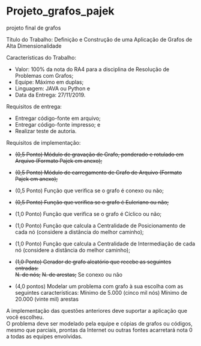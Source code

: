 # Projeto_grafos_pajek
projeto final de grafos

Título do Trabalho:
Definição e Construção de uma Aplicação de Grafos de Alta Dimensionalidade


Características do Trabalho:
* Valor: 100% da nota do RA4 para a disciplina de Resolução de Problemas com Grafos;
* Equipe: Máximo em duplas;
* Linguagem: JAVA ou Python e
* Data da Entrega: 27/11/2019.


 
Requisitos de entrega:
* Entregar código-fonte em arquivo;
* Entregar código-fonte impresso; e
* Realizar teste de autoria.



Requisitos de implementação:


* ~~(0,5 Ponto) Módulo de gravação de Grafo, ponderado e rotulado em Arquivo (Formato Pajek em anexo);~~  
* ~~(0,5 Ponto) Módulo de carregamento de Grafo de Arquivo (Formato Pajek em anexo);~~  
* (0,5 Ponto) Função que verifica se o grafo é conexo ou não;  
* ~~(0,5 Ponto) Função que verifica se o grafo é Euleriano ou não;~~  
* (1,0 Ponto) Função que verifica se o grafo é Cíclico ou não;  
* (1,0 Ponto) Função que calcula a Centralidade de Posicionamento de cada nó (considere a distância do melhor caminho);  
* (1,0 Ponto) Função que calcula a Centralidade de Intermediação de cada nó (considere a distância do melhor caminho);  
* ~~(1,0 Ponto) Gerador de grafo aleatório que recebe as seguintes entradas:~~  
  ~~N. de nós;~~
  ~~N. de arestas;~~
Se conexo ou não

* (4,0 pontos) Modelar um problema com grafo à sua escolha com as seguintes características:
Mínimo de 5.000 (cinco mil nós)
Mínimo de 20.000 (vinte mil) arestas  

A implementação das questões anteriores deve suportar a aplicação que você escolheu.  
O problema deve ser modelado pela equipe e cópias de grafos ou códigos, mesmo que parciais, prontas da Internet ou outras fontes acarretará nota 0 a todas as equipes envolvidas.
